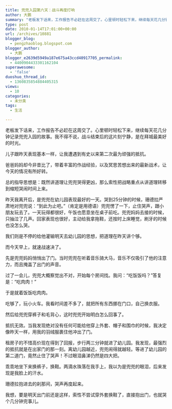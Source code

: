 ```yaml
---
title: 兜兜入园第六天：战斗再度打响
author: 大鹏
summary: "老板发下话来，工作报告不必赶在这周交了。心里顿时轻松下来，继续每天花几分钟记录兜兜入园的故事。我不得不说，战斗结束后的这片刻宁静，是在拜城最美好的时光。"
type: post
date: 2010-01-14T17:01:00+00:00
url: /archives/10881
blogger_blog:
  - pengzhaoblog.blogspot.com
blogger_author:
  - 大鹏
blogger_e2639d5949a187e675a43ccd40917705_permalink:
  - 4400904433301162104
superawesome:
  - 'false'
duoshuo_thread_id:
  - 1360835854884405315
views:
  - 10
categories:
  - 未分类
tags:
  - 生活

---
```

老板发下话来，工作报告不必赶在这周交了。心里顿时轻松下来，继续每天花几分钟记录兜兜入园的故事。我不得不说，战斗结束后的这片刻宁静，是在拜城最美好的时光。

儿子跟昨天表现基本一样，让我遭遇到有史以来第二次最为顽强的抵抗。

爸爸妈妈却今非昔比了，带着丰富的作战经验，以及冥思苦想出来的最新战术，让今天的情况有所好转。

总的指导思想是：既然讲道理让兜兜哭得更凶，那么索性把战略重点从讲道理转移到缩短哭闹时间上来。

昨天我离开后，是兜兜在幼儿园表现最好的一天。哭到25分钟的时候，珊德拉严肃地对兜兜说：“到此为止吧。”（肯定是用德语）兜兜愣了一下，止住哭声，跟小朋友玩去了。一天玩得都很好，午饭也愿意坐在桌子前吃。兜兜妈妈去接的时候，只抽泣了几声。回家表现也很好，主动给我拿拖鞋，还按时上床睡觉，刷牙的时候也没怎么哭。

我们则是不停的给他灌输明天去幼儿园的思想，把道理在昨天讲个够。

而今天早上，就速战速决了。

先是兜兜妈妈悄悄出了门。当时兜兜在听着音乐骑大马，音乐不仅吸引了他的注意力，而且掩盖了出门的声音。

过了一会儿，兜兜大概察觉出不对，开始每个房间找。我问：“吃饭饭吗？”答复是：“吃肉肉！”

于是就着饭饭吃肉肉。

吃够了，玩小火车。我看时间差不多了，就把所有东西挪在门口，自己换衣服。

然后给兜兜穿裤子和毛背心，这时兜兜开始明白怎么回事了。

抵抗无效。当我发现绝对没有任何可能给他穿上外套、帽子和围巾的时候，我决定像昨天一样，用我的羽绒服裹住他冲出了门。

租房子的不惜高价现在得到了回报，步行两三分钟就进了幼儿园。我发现，最强烈的抵抗就是在出家门的那一刻。离幼儿园越近，兜兜闹得就越轻。等进了幼儿园的第二道门，竟然止住了哭声！不过眼泪鼻涕仍然是四大把。

乖乖地坐下来换裤子，换鞋。两滴水珠落在我手上，我以为是兜兜的眼泪，后来发现是我脸上的汗水。

珊德拉抱进去的刹那间，哭声再度起来。

我想，要是明天出门前还是这样，索性不尝试穿外套换鞋了，直接抱出门，也就哭个几分钟完事儿。
